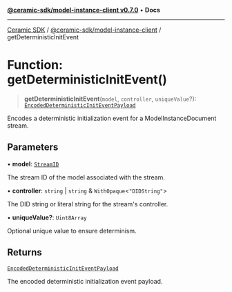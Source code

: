 [**@ceramic-sdk/model-instance-client v0.7.0**](../README.md) • **Docs**

***

[Ceramic SDK](../../../README.md) / [@ceramic-sdk/model-instance-client](../README.md) / getDeterministicInitEvent

# Function: getDeterministicInitEvent()

> **getDeterministicInitEvent**(`model`, `controller`, `uniqueValue`?): [`EncodedDeterministicInitEventPayload`](../../model-instance-protocol/type-aliases/EncodedDeterministicInitEventPayload.md)

Encodes a deterministic initialization event for a ModelInstanceDocument stream.

## Parameters

• **model**: [`StreamID`](../../identifiers/classes/StreamID.md)

The stream ID of the model associated with the stream.

• **controller**: `string` \| `string` & `WithOpaque`\<`"DIDString"`\>

The DID string or literal string for the stream's controller.

• **uniqueValue?**: `Uint8Array`

Optional unique value to ensure determinism.

## Returns

[`EncodedDeterministicInitEventPayload`](../../model-instance-protocol/type-aliases/EncodedDeterministicInitEventPayload.md)

The encoded deterministic initialization event payload.
